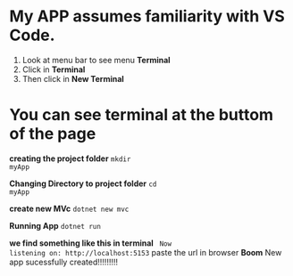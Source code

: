 # My APP assumes familiarity with VS Code. 

1. Look at menu bar to see menu **Terminal**
2. Click in **Terminal**
3. Then click in **New Terminal**

# You can see terminal at the buttom of the page
**creating the project folder**
<code>mkdir myApp</code>

**Changing Directory to project folder**
<code>cd myApp</code>

**create new MVc**
<code>dotnet new mvc</code>

**Running App**
<code>dotnet run</code>

**we find something like this in terminal**
<code> Now listening on: http://localhost:5153</code>
paste the url in browser
**Boom** New app sucessfully created!!!!!!!!!
